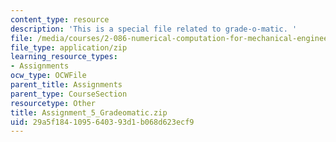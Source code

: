 ```yaml
---
content_type: resource
description: 'This is a special file related to grade-o-matic. '
file: /media/courses/2-086-numerical-computation-for-mechanical-engineers-spring-2013/29a5f1841095640393d1b068d623ecf9_Assignment_5_Gradeomatic.zip
file_type: application/zip
learning_resource_types:
- Assignments
ocw_type: OCWFile
parent_title: Assignments
parent_type: CourseSection
resourcetype: Other
title: Assignment_5_Gradeomatic.zip
uid: 29a5f184-1095-6403-93d1-b068d623ecf9
---
```


